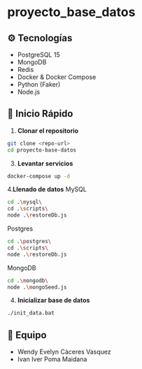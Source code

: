 # proyecto_base_datos

## ⚙️ Tecnologías

- PostgreSQL 15
- MongoDB
- Redis
- Docker & Docker Compose
- Python (Faker)
- Node.js

## 🚀 Inicio Rápido

1. **Clonar el repositorio**
```bash
git clone <repo-url>
cd proyecto-base-datos
```

3. **Levantar servicios**
```bash
docker-compose up -d
```

4.**Llenado de datos**
MySQL
```bash
cd .\mysql\
cd .\scripts\
node .\restoreDb.js
```

Postgres
```bash
cd .\postgres\
cd .\scripts\
node .\restoreDb.js
```

MongoDB
```bash
cd .\mongodb\
node .\mongoSeed.js
```

4. **Inicializar base de datos**
```bash
./init_data.bat
```


## 👥 Equipo

- Wendy Evelyn Cáceres Vasquez
- Ivan Iver Poma Maidana
